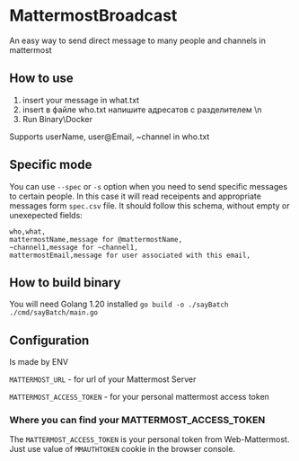 # MattermostBroadcast
An easy way to send direct message to many people and channels in mattermost

## How to use
1. insert your message in what.txt
2. insert в файле who.txt напишите адресатов с разделителем \n
3. Run Binary\Docker

Supports userName, user@Email, ~channel in who.txt

## Specific mode
You can use `--spec` or `-s` option when you need to send specific messages to certain people.
In this case it will read receipents and appropriate messages form `spec.csv` file.
It should follow this schema, without empty or unexepected fields:
```
who,what,
mattermostName,message for @mattermostName,
~channel1,message for ~channel1,
mattermostEmail,message for user associated with this email,
```

## How to build binary
You will need Golang 1.20 installed
```go build -o ./sayBatch ./cmd/sayBatch/main.go```

## Configuration
Is made by ENV

`MATTERMOST_URL` - for url of your Mattermost Server

`MATTERMOST_ACCESS_TOKEN` - for your personal mattermost access token

### Where you can find your MATTERMOST_ACCESS_TOKEN
The `MATTERMOST_ACCESS_TOKEN` is your personal token from Web-Mattermost.
Just use value of `MMAUTHTOKEN` cookie in the browser console.
